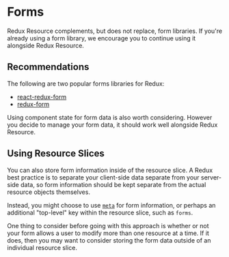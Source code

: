 # Forms

Redux Resource complements, but does not replace, form libraries. If you're already using a form library, we encourage you to continue using it alongside Redux Resource.

## Recommendations

The following are two popular forms libraries for Redux:

* [react-redux-form](https://github.com/davidkpiano/react-redux-form)
* [redux-form](https://github.com/erikras/redux-form)

Using component state for form data is also worth considering. However you decide to manage your form data, it should work well alongside Redux Resource.

## Using Resource Slices

You can also store form information inside of the resource slice. A Redux best practice is to separate your client-side data separate from your server-side data, so form information should be kept separate from the actual resource objects themselves.

Instead, you might choose to use [`meta`](../resources/meta.md) for form information, or perhaps an additional "top-level" key within the resource slice, such as `forms`.

One thing to consider before going with this approach is whether or not your form allows a user to modify more than one resource at a time. If it does, then you may want to consider storing the form data outside of an individual resource slice.

